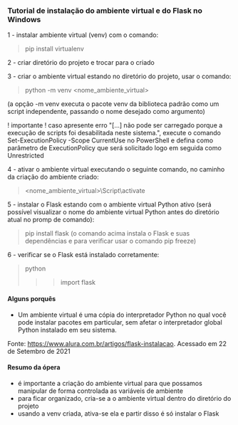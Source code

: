 ### Tutorial de instalação do ambiente virtual e do Flask no Windows
1 - instalar ambiente virtual (venv) com o comando: 
> pip install virtualenv

2 - criar diretório do projeto e trocar para o criado

3 - criar o ambiente virtual estando no diretório do projeto, usar o comando: 
> python -m venv <nome_ambiente_virtual>

(a opção -m venv executa o pacote venv da biblioteca padrão como um script independente, passando o nome desejado como argumento)

! importante ! caso apresente erro "[...] não pode ser carregado porque a execução de scripts foi desabilitada neste sistema.", execute o comando Set-ExecutionPolicy -Scope CurrentUse no PowerShell e defina como parâmetro de ExecutionPolicy que será solicitado logo em seguida como Unrestricted

4 - ativar o ambiente virtual executando o seguinte comando, no caminho da criação do ambiente criado: 
> <nome_ambiente_virtual>\Script\activate

5 - instalar o Flask estando com o ambiente virtual Python ativo (será possível visualizar o nome do ambiente virtual Python antes do diretório atual no promp de comando): 
> pip install flask
(o comando acima instala o Flask e suas dependências e para verificar usar o comando pip freeze)

6 - verificar se o Flask está instalado corretamente: 
> python
>>> import flask

#### Alguns porquês
- Um ambiente virtual é uma cópia do interpretador Python no qual você pode instalar pacotes em particular, sem afetar o interpretador global Python instalado em seu sistema. 

Fonte: https://www.alura.com.br/artigos/flask-instalacao. Acessado em 22 de Setembro de 2021

#### Resumo da ópera
- é importante a criação do ambiente virtual para que possamos manipular de forma controlada as variáveis de ambiente
- para ficar organizado, cria-se a o ambiente virtual dentro do diretório do projeto
- usando a venv criada, ativa-se ela e partir disso é só instalar o Flask
